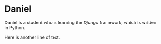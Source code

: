 # Daniel

Daniel is a student who is learning the *Django* framework, which is written in Python.

Here is another line of text.